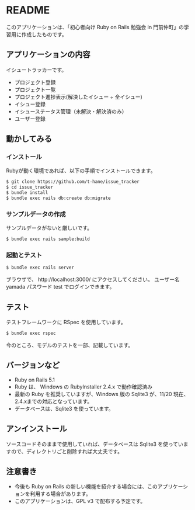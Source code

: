 # README

このアプリケーションは、「初心者向け Ruby on Rails 勉強会 in 門前仲町」の学習用に作成したものです。

## アプリケーションの内容
イシュートラッカーです。

* プロジェクト登録
* プロジェクト一覧
* プロジェクト進捗表示(解決したイシュー ÷ 全イシュー)
* イシュー登録
* イシューステータス管理（未解決・解決済のみ）
* ユーザー登録

## 動かしてみる

### インストール
Rubyが動く環境であれば、以下の手順でインストールできます。
```bash
$ git clone https://github.com/t-hane/issue_tracker
$ cd issue_tracker
$ bundle install
$ bundle exec rails db:create db:migrate
```

### サンプルデータの作成
サンプルデータがないと厳しいです。
```bash
$ bundle exec rails sample:build
```

### 起動とテスト
```bash
$ bundle exec rails server
```

ブラウザで、
http://localhost:3000/
にアクセスしてください。
ユーザー名 yamada パスワード test でログインできます。

## テスト
テストフレームワークに RSpec を使用しています。
```bash
$ bundle exec rspec
```
今のところ、モデルのテストを一部、記載しています。

## バージョンなど
* Ruby on Rails 5.1
* Ruby は、 Windows の RubyInstaller 2.4.x で動作確認済み
* 最新の Ruby を推奨していますが、Windows 版の Sqlite3 が、11/20 現在、2.4.xまでの対応となっています。
* データベースは、Sqlite3 を使っています。

## アンインストール
ソースコードそのままで使用していれば、データベースは Sqlite3 を使っていますので、ディレクトリごと削除すれば大丈夫です。

## 注意書き
* 今後も Ruby on Rails の新しい機能を紹介する場合には、このアプリケーションを利用する場合があります。
* このアプリケーションは、GPL v3 で配布する予定です。
